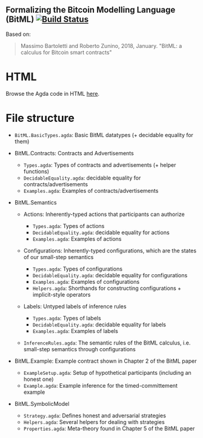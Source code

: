 ## Formalizing the Bitcoin Modelling Language (BitML) [![Build Status](https://travis-ci.com/omelkonian/formal-bitml.svg?branch=master)](https://travis-ci.com/omelkonian/formal-bitml)

Based on:
> Massimo Bartoletti and Roberto Zunino, 2018, January.
> "BitML: a calculus for Bitcoin smart contracts"

# HTML
Browse the Agda code in HTML [here](http://omelkonian.github.io/formal-bitml).

# File structure

- `BitML.BasicTypes.agda`: Basic BitML datatypes (+ decidable equality for them)

- BitML.Contracts: Contracts and Advertisements
  * `Types.agda`: Types of contracts and advertisements (+ helper functions)
  * `DecidableEquality.agda`: decidable equality for contracts/advertisements
  * `Examples.agda`: Examples of contracts/advertisements

- BitML.Semantics
  + Actions: Inherently-typed actions that participants can authorize
    * `Types.agda`: Types of actions
    * `DecidableEquality.agda`: decidable equality for actions
    * `Examples.agda`: Examples of actions

  + Configurations: Inherently-typed configurations, which are the states of our small-step semantics
    * `Types.agda`: Types of configurations
    * `DecidableEquality.agda`: decidable equality for configurations
    * `Examples.agda`: Examples of configurations
    * `Helpers.agda`: Shorthands for constructing configurations + implicit-style operators

  + Labels: Untyped labels of inference rules
    * `Types.agda`: Types of labels
    * `DecidableEquality.agda`: decidable equality for labels
    * `Examples.agda`: Examples of labels

  + `InferenceRules.agda`: The semantic rules of the BitML calculus, i.e. small-step semantics through configurations

- BitML.Example: Example contract shown in Chapter 2 of the BitML paper
  * `ExampleSetup.agda`: Setup of hypothetical participants (including an honest one)
  * `Example.agda`: Example inference for the timed-committement example

- BitML.SymbolicModel
  * `Strategy.agda`: Defines honest and adversarial strategies
  * `Helpers.agda`: Several helpers for dealing with strategies
  * `Properties.agda`: Meta-theory found in Chapter 5 of the BitML paper
